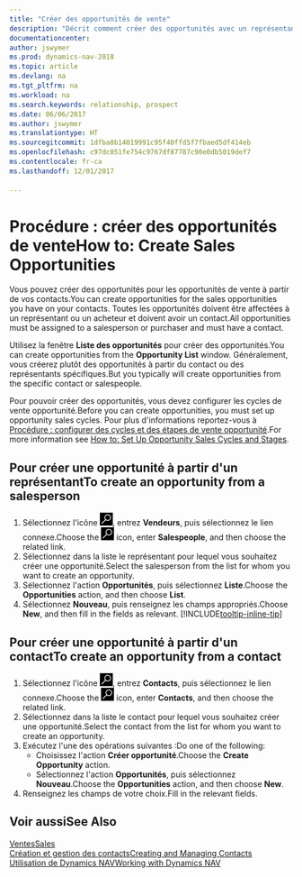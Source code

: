 ```yaml
---
title: "Créer des opportunités de vente"
description: "Décrit comment créer des opportunités avec un représentant ou un contact dans Dynamics NAV."
documentationcenter: 
author: jswymer
ms.prod: dynamics-nav-2018
ms.topic: article
ms.devlang: na
ms.tgt_pltfrm: na
ms.workload: na
ms.search.keywords: relationship, prospect
ms.date: 06/06/2017
ms.author: jswymer
ms.translationtype: HT
ms.sourcegitcommit: 1dfba8b14019991c95f40ffd5f7fbaed5df414eb
ms.openlocfilehash: c97dc051fe754c9767df87787c90e0db5019def7
ms.contentlocale: fr-ca
ms.lasthandoff: 12/01/2017

---
```

# <a name="how-to-create-sales-opportunities"></a><span data-ttu-id="247d3-103">Procédure : créer des opportunités de vente</span><span class="sxs-lookup"><span data-stu-id="247d3-103">How to: Create Sales Opportunities</span></span>
<span data-ttu-id="247d3-104">Vous pouvez créer des opportunités pour les opportunités de vente à partir de vos contacts.</span><span class="sxs-lookup"><span data-stu-id="247d3-104">You can create opportunities for the sales opportunities you have on your contacts.</span></span> <span data-ttu-id="247d3-105">Toutes les opportunités doivent être affectées à un représentant ou un acheteur et doivent avoir un contact.</span><span class="sxs-lookup"><span data-stu-id="247d3-105">All opportunities must be assigned to a salesperson or purchaser and must have a contact.</span></span>

<span data-ttu-id="247d3-106">Utilisez la fenêtre **Liste des opportunités** pour créer des opportunités.</span><span class="sxs-lookup"><span data-stu-id="247d3-106">You can create opportunities from the **Opportunity List** window.</span></span> <span data-ttu-id="247d3-107">Généralement, vous créerez plutôt des opportunités à partir du contact ou des représentants spécifiques.</span><span class="sxs-lookup"><span data-stu-id="247d3-107">But you typically will create opportunities from the specific contact or salespeople.</span></span>

<span data-ttu-id="247d3-108">Pour pouvoir créer des opportunités, vous devez configurer les cycles de vente opportunité.</span><span class="sxs-lookup"><span data-stu-id="247d3-108">Before you can create opportunities, you must set up opportunity sales cycles.</span></span> <span data-ttu-id="247d3-109">Pour plus d'informations reportez-vous à [Procédure : configurer des cycles et des étapes de vente opportunité](marketing-how-setup-opportunity-sales-cycles-stages.md).</span><span class="sxs-lookup"><span data-stu-id="247d3-109">For more information see [How to: Set Up Opportunity Sales Cycles and Stages](marketing-how-setup-opportunity-sales-cycles-stages.md).</span></span>

## <a name="to-create-an-opportunity-from-a-salesperson"></a><span data-ttu-id="247d3-110">Pour créer une opportunité à partir d'un représentant</span><span class="sxs-lookup"><span data-stu-id="247d3-110">To create an opportunity from a salesperson</span></span>
1. <span data-ttu-id="247d3-111">Sélectionnez l'icône ![Page ou état pour la recherche](media/ui-search/search_small.png "icône Page ou état pour la recherche"), entrez **Vendeurs**, puis sélectionnez le lien connexe.</span><span class="sxs-lookup"><span data-stu-id="247d3-111">Choose the ![Search for Page or Report](media/ui-search/search_small.png "Search for Page or Report icon") icon, enter **Salespeople**, and then choose the related link.</span></span>
2. <span data-ttu-id="247d3-112">Sélectionnez dans la liste le représentant pour lequel vous souhaitez créer une opportunité.</span><span class="sxs-lookup"><span data-stu-id="247d3-112">Select the salesperson from the list for whom you want to create an opportunity.</span></span>
3. <span data-ttu-id="247d3-113">Sélectionnez l'action **Opportunités**, puis sélectionnez **Liste**.</span><span class="sxs-lookup"><span data-stu-id="247d3-113">Choose the **Opportunities** action, and then choose **List**.</span></span>
4. <span data-ttu-id="247d3-114">Sélectionnez **Nouveau**, puis renseignez les champs appropriés.</span><span class="sxs-lookup"><span data-stu-id="247d3-114">Choose **New**, and then fill in the fields as relevant.</span></span> [!INCLUDE[tooltip-inline-tip](includes/tooltip-inline-tip_md.md)]  



## <a name="to-create-an-opportunity-from-a-contact"></a><span data-ttu-id="247d3-115">Pour créer une opportunité à partir d'un contact</span><span class="sxs-lookup"><span data-stu-id="247d3-115">To create an opportunity from a contact</span></span>
1. <span data-ttu-id="247d3-116">Sélectionnez l'icône ![Page ou état pour la recherche](media/ui-search/search_small.png "icône Page ou état pour la recherche"), entrez **Contacts**, puis sélectionnez le lien connexe.</span><span class="sxs-lookup"><span data-stu-id="247d3-116">Choose the ![Search for Page or Report](media/ui-search/search_small.png "Search for Page or Report icon") icon, enter **Contacts**, and then choose the related link.</span></span>
2. <span data-ttu-id="247d3-117">Sélectionnez dans la liste le contact pour lequel vous souhaitez créer une opportunité.</span><span class="sxs-lookup"><span data-stu-id="247d3-117">Select the contact from the list for whom you want to create an opportunity.</span></span>
3. <span data-ttu-id="247d3-118">Exécutez l'une des opérations suivantes :</span><span class="sxs-lookup"><span data-stu-id="247d3-118">Do one of the following:</span></span>
   * <span data-ttu-id="247d3-119">Choisissez l'action **Créer opportunité**.</span><span class="sxs-lookup"><span data-stu-id="247d3-119">Choose the **Create Opportunity** action.</span></span>
   * <span data-ttu-id="247d3-120">Sélectionnez l'action **Opportunités**, puis sélectionnez **Nouveau**.</span><span class="sxs-lookup"><span data-stu-id="247d3-120">Choose the  **Opportunities** action, and then choose **New**.</span></span>
4. <span data-ttu-id="247d3-121">Renseignez les champs de votre choix.</span><span class="sxs-lookup"><span data-stu-id="247d3-121">Fill in the relevant fields.</span></span>

## <a name="see-also"></a><span data-ttu-id="247d3-122">Voir aussi</span><span class="sxs-lookup"><span data-stu-id="247d3-122">See Also</span></span>
[<span data-ttu-id="247d3-123">Ventes</span><span class="sxs-lookup"><span data-stu-id="247d3-123">Sales</span></span>](sales-manage-sales.md)  
[<span data-ttu-id="247d3-124">Création et gestion des contacts</span><span class="sxs-lookup"><span data-stu-id="247d3-124">Creating and Managing Contacts</span></span>](marketing-contacts.md)  
[<span data-ttu-id="247d3-125">Utilisation de Dynamics NAV</span><span class="sxs-lookup"><span data-stu-id="247d3-125">Working with Dynamics NAV</span></span>](ui-work-product.md)

